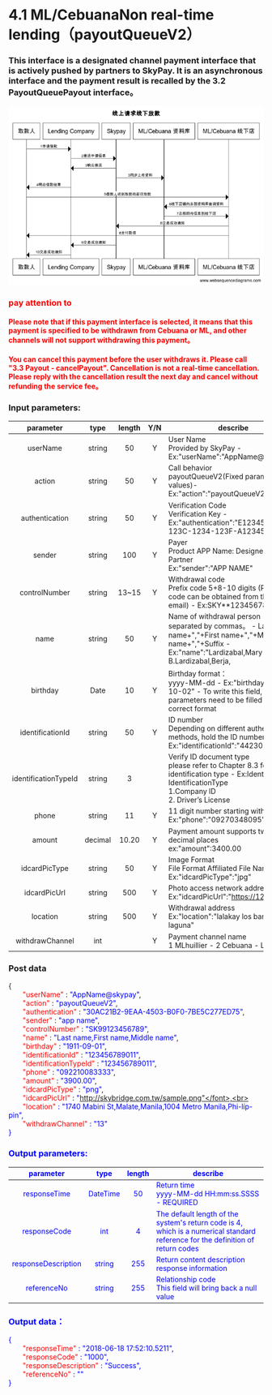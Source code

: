 # 4.1 ML/CebuanaNon real-time lending（payoutQueueV2）

### This interface is a designated channel payment interface that is actively pushed by partners to SkyPay. It is an asynchronous interface and the payment result is recalled by the 3.2 PayoutQueuePayout interface。
![](../public/线上请求线下取款.png)
### <font color = red>pay attention to</font>
#### <font color = red>Please note that if this payment interface is selected, it means that this payment is specified to be withdrawn from Cebuana or ML, and other channels will not support withdrawing this payment。</font>
#### <font color = red>You can cancel this payment before the user withdraws it. Please call "3.3 Payout - cancelPayout". Cancellation is not a real-time cancellation. Please reply with the cancellation result the next day and cancel without refunding the service fee。</font>

### Input parameters:
| parameter                        |    type     | length   |Y/N |describe|
| :-------------------------: | :-----------: |:-----:|:----:|--------------------------------|   
|userName|string|50|Y|User Name <br> Provided by SkyPay - Ex:"userName":"AppName@skypay"|
|action|string|50|Y|Call behavior<br>payoutQueueV2(Fixed parameter values)- Ex:"action":"payoutQueueV2"|
|authentication   |string |50|Y|Verification Code<br> Verification Key - Ex:"authentication":"E1234567-123C-1234-123F-A12345670"|
|sender  |string|100| Y   |Payer <br> Product APP Name: Designed by Partner <br> Ex:"sender":"APP NAME"|
|controlNumber  |string|13~15|Y|Withdrawal code <br> Prefix code 5+8-10 digits (Prefix code can be obtained from the bound email) - Ex:SKY**12345678|
|name |string |50|Y|Name of withdrawal person<br> separated by commas。  - Last name+","+First name+","+Middle name+","+Suffix - Ex:"name":"Lardizabal,Mary Annalou B.Lardizabal,Berja,|
|birthday |Date|10|Y| Birthday format：<br>yyyy-MM-dd - Ex:"birthday":"1991-10-02" -  To write this field, the parameters need to be filled in the correct format|
|identificationId  |string|50|Y|ID number <br> Depending on different authentication methods, hold the ID number - Ex:"identificationId":"442301922000"|
|identificationTypeId  |string |3| |Verify ID document type <br> please refer to Chapter 8.3 for identification type - Ex:IdentificationId IdentificationType <br>1.Company ID<br>2. Driver’s License|
|phone  |string|11|Y | 11 digit number starting with 09/08 <br>  Ex:"phone":"09270348095"|
|amount |decimal|10.20|Y |Payment amount supports two decimal places <br>   ex:"amount":3400.00|
|idcardPicType  |string|50|Y|Image Format <br> File Format Affiliated File Name - Ex:"idcardPicType":"jpg"|
|idcardPicUrl  |string |500|Y|Photo access network address  <br>  Ex:"idcardPicUrl":"https://12334.png"|
|location  |string |500|Y| Withdrawal address <br> Ex:"location":"lalakay los banos laguna"|
|withdrawChannel  |int| | Y |Payment channel name <br> 1 MLhuillier  -  2 Cebuana - Lhuillier	|

### Post data

{<br>
    <font color=red>&ensp;&ensp;&ensp;&ensp;"userName"</font> : <font color=blue>"AppName@skypay"</font>,<br>
    <font color=red>&ensp;&ensp;&ensp;&ensp;"action"</font> : <font color=blue>"payoutQueueV2"</font>,<br>
    <font color=red>&ensp;&ensp;&ensp;&ensp;"authentication"</font> : <font color=blue>"30AC21B2-9EAA-4503-B0F0-7BE5C277ED75"</font>,<br>
    <font color=red>&ensp;&ensp;&ensp;&ensp;"sender"</font> : <font color=blue>"app name"</font>,<br>
    <font color=red>&ensp;&ensp;&ensp;&ensp;"controlNumber"</font> : <font color=blue>"SK99123456789"</font>,<br>
    <font color=red>&ensp;&ensp;&ensp;&ensp;"name"</font> : <font color=blue>"Last name,First name,Middle name"</font>,<br>
    <font color=red>&ensp;&ensp;&ensp;&ensp;"birthday"</font> : <font color=blue>"1911-09-01"</font>,<br>
    <font color=red>&ensp;&ensp;&ensp;&ensp;"identificationId"</font> :  <font color=blue>"123456789011"</font>,<br>
    <font color=red>&ensp;&ensp;&ensp;&ensp;"identificationTypeId"</font> :  <font color=blue>"123456789011"</font>,<br>
    <font color=red>&ensp;&ensp;&ensp;&ensp;"phone"</font> : <font color=blue>"092210083333"</font>,<br>
    <font color=red>&ensp;&ensp;&ensp;&ensp;"amount"</font> : <font color=blue>"3900.00"</font>,<br>
    <font color=red>&ensp;&ensp;&ensp;&ensp;"idcardPicType"</font> : <font color=blue>"png"</font>,<br>
    <font color=red>&ensp;&ensp;&ensp;&ensp;"idcardPicUrl"</font> : <font color=blue>"http://skybridge.com.tw/sample.png"</font>,<br>
    <font color=red>&ensp;&ensp;&ensp;&ensp;"location"</font> : <font color=blue>"1740 Mabini St,Malate,Manila,1004 Metro Manila,Phi-líp-pin"</font>,<br>
    <font color=red>&ensp;&ensp;&ensp;&ensp;"withdrawChannel"</font> : <font color=blue>"13"</font><br>
}


### Output parameters:
| parameter                        |    type     | length    |describe|
| :-------------------------: | :-----------: |:-----:|--------------------------------|   
|responseTime  |DateTime|50|Return time<br> yyyy-MM-dd HH:mm:ss.SSSS - REQUIRED|
|responseCode  |int|4|The default length of the system's return code is 4, which is a numerical standard reference for the definition of return codes|
|responseDescription |string|255|Return content description <br> response information|
|referenceNo  |string|255|Relationship code <br> This field will bring back a null value|

### Output data：

{<br>
    <font color=red>&ensp;&ensp;&ensp;&ensp;"responseTime"</font> : <font color=blue>"2018-06-18 17:52:10.5211"</font>,<br>
    <font color=red>&ensp;&ensp;&ensp;&ensp;"responseCode"</font> : <font color=blue>"1000"</font>,<br>
    <font color=red>&ensp;&ensp;&ensp;&ensp;"responseDescription"</font> : <font color=blue>"Success"</font>,<br>
    <font color=red>&ensp;&ensp;&ensp;&ensp;"referenceNo"</font> : <font color=blue>""</font><br>
}

